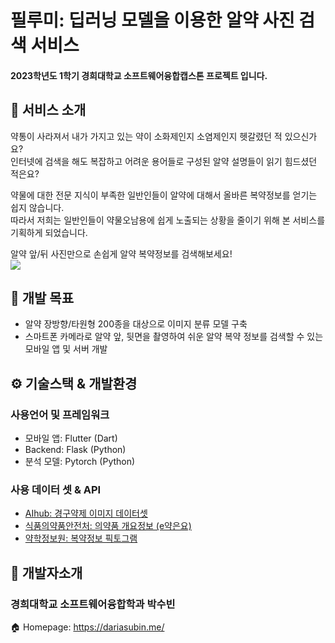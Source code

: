 # 필루미: 딥러닝 모델을 이용한 알약 사진 검색 서비스
#### 2023학년도 1학기 경희대학교 소프트웨어융합캡스톤 프로젝트 입니다.


## 💊 서비스 소개
약통이 사라져서 내가 가지고 있는 약이 소화제인지 소염제인지 헷갈렸던 적 있으신가요?  
인터넷에 검색을 해도 복잡하고 어려운 용어들로 구성된 알약 설명들이 읽기 힘드셨던 적은요?  

약물에 대한 전문 지식이 부족한 일반인들이 알약에 대해서 올바른 복약정보를 얻기는 쉽지 않습니다.  
따라서 저희는 일반인들이 약물오남용에 쉽게 노출되는 상황을 줄이기 위해 본 서비스를 기획하게 되었습니다.  

알약 앞/뒤 사진만으로 손쉽게 알약 복약정보를 검색해보세요!  
<img src="https://github.com/sparksub/pillumi-2023/assets/57142322/c03715ad-967b-48b0-b6c5-ddd3e3b14da1">


## 🎯 개발 목표
* 알약 장방향/타원형 200종을 대상으로 이미지 분류 모델 구축
* 스마트폰 카메라로 알약 앞, 뒷면을 촬영하여 쉬운 알약 복약 정보를 검색할 수 있는 모바일 앱 및 서버 개발


## ⚙️ 기술스택 & 개발환경

### 사용언어 및 프레임워크
+ 모바일 앱: Flutter (Dart)
+ Backend: Flask (Python)
+ 분석 모델: Pytorch (Python)


### 사용 데이터 셋 & API
+ [AIhub: 경구약제 이미지 데이터셋](https://www.aihub.or.kr/aihubdata/data/view.do?currMenu=115&topMenu=100&aihubDataSe=realm&dataSetSn=576)
+ [식품의약품안전처: 의약품 개요정보 (e약은요)](https://www.data.go.kr/data/15075057/openapi.do) 
+ [약학정보원: 복약정보 픽토그램](https://www.health.kr/mediCounsel/pictogram_print.asp)


## 👊 개발자소개
### 경희대학교 소프트웨어융합학과 박수빈
🏠 Homepage: https://dariasubin.me/  


